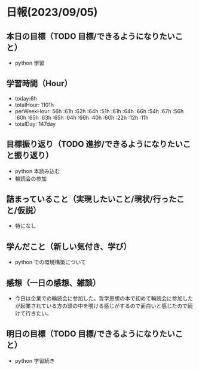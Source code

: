 # 日報(2023/09/05)

## 本日の目標（TODO 目標/できるようになりたいこと）

- python 学習

## 学習時間（Hour）

- today:6h
- totalHour: 1101h
- perWeekHour: 56h :61h :62h :64h :51h :61h :64h :66h :54h :67h :56h :60h :65h :63h :65h :64h :66h :40h :60h :22h :12h :11h
- totalDay: 147day

## 目標振り返り（TODO 進捗/できるようになりたいこと振り返り）

- python 本読み込む
- 輪読会の参加

## 詰まっていること（実現したいこと/現状/行ったこと/仮説）

- 特になし

## 学んだこと（新しい気付き、学び）

- python での環境構築について

## 感想（一日の感想、雑談）

- 今日は企業での輪読会に参加した。哲学思想の本で初めて輪読会に参加したが起業されている方の頭の中を覗ける感じがするので面白いと感じたので続けて行きたい。

## 明日の目標（TODO 目標/できるようになりたいこと）

- python 学習続き
